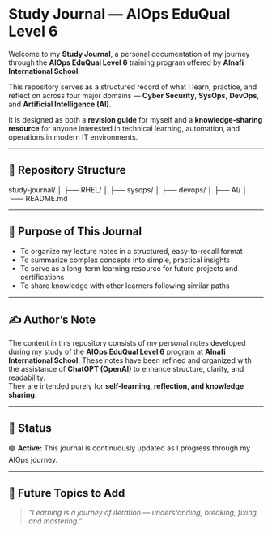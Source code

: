 # Study Journal — AIOps EduQual Level 6

Welcome to my **Study Journal**, a personal documentation of my journey through the **AIOps EduQual Level 6** training program offered by **Alnafi International School**.  

This repository serves as a structured record of what I learn, practice, and reflect on across four major domains — **Cyber Security**, **SysOps**, **DevOps**, and **Artificial Intelligence (AI)**.  

It is designed as both a **revision guide** for myself and a **knowledge-sharing resource** for anyone interested in technical learning, automation, and operations in modern IT environments.

---

## 📁 Repository Structure

study-journal/
│
├── RHEL/
│
├── sysops/
│ 
├── devops/
│
├── AI/
│
└── README.md


---

## 🧩 Purpose of This Journal

- To organize my lecture notes in a structured, easy-to-recall format  
- To summarize complex concepts into simple, practical insights  
- To serve as a long-term learning resource for future projects and certifications  
- To share knowledge with other learners following similar paths  

---

## ✍️ Author’s Note

The content in this repository consists of my personal notes developed during my study of the **AIOps EduQual Level 6** program at **Alnafi International School**.
These notes have been refined and organized with the assistance of **ChatGPT (OpenAI)** to enhance structure, clarity, and readability.  
They are intended purely for **self-learning, reflection, and knowledge sharing**.

---


## 📅 Status

🟢 **Active:** This journal is continuously updated as I progress through my AIOps journey.

---

## 🧭 Future Topics to Add


> _“Learning is a journey of iteration — understanding, breaking, fixing, and mastering.”_
